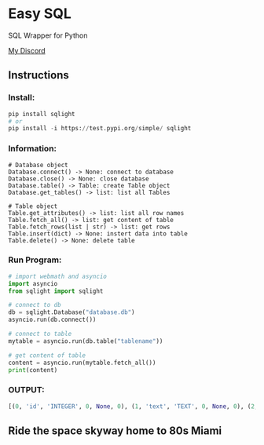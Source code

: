 # Easy SQL #

SQL Wrapper for Python

[My Discord](https://discordapp.com/users/731128007388823592/ "Moritz⚜#6969")

## Instructions ##

### Install: ###

```py
pip install sqlight
# or
pip install -i https://test.pypi.org/simple/ sqlight
```

### Information: ###

```
# Database object
Database.connect() -> None: connect to database
Database.close() -> None: close database
Database.table() -> Table: create Table object
Database.get_tables() -> list: list all Tables

# Table object
Table.get_attributes() -> list: list all row names
Table.fetch_all() -> list: get content of table
Table.fetch_rows(list | str) -> list: get rows
Table.insert(dict) -> None: instert data into table
Table.delete() -> None: delete table
```

### Run Program: ###

```py
# import webmath and asyncio
import asyncio
from sqlight import sqlight

# connect to db
db = sqlight.Database("database.db")
asyncio.run(db.connect())

# connect to table
mytable = asyncio.run(db.table("tablename"))

# get content of table
content = asyncio.run(mytable.fetch_all())
print(content)
```

### OUTPUT: ###
```py
[(0, 'id', 'INTEGER', 0, None, 0), (1, 'text', 'TEXT', 0, None, 0), (2, 'other', 'TEXT', 0, None, 0)]
```

## Ride the space skyway home to 80s Miami ##